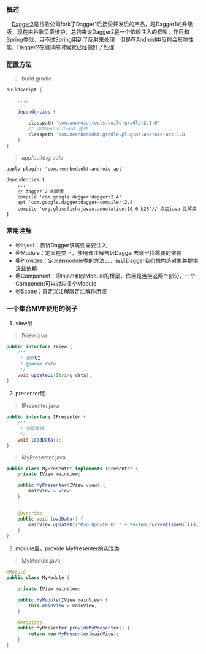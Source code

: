### 概述
　[Dagger2][1]是谷歌公司fork了Dagger1后接受开发后的产品，是Dagger1的升级版，现在由谷歌负责维护，总的来说Dagger2是一个依赖注入的框架，作用和Spring类似，只不过Spring用到了反射来处理，但是在Android中反射会影响性能，Dagger2在编译的时候就已经做好了处理
 
 ### 配置方法

> build.gradle

``` gradle
buildscript {

    ....

    dependencies {

        classpath 'com.android.tools.build:gradle:2.1.0'
        // 添加android-apt 插件
        classpath 'com.neenbedankt.gradle.plugins:android-apt:1.8'
    }
}
```

> app/build.gradle

``` stylus
apply plugin: 'com.neenbedankt.android-apt'

dependencies {
    ...
    // dagger 2 的配置
    compile 'com.google.dagger:dagger:2.4'
    apt 'com.google.dagger:dagger-compiler:2.4'
    compile 'org.glassfish:javax.annotation:10.0-b28'// 添加java 注解库
}
```

### 常用注解

 - @Inject：告诉Dagger该属性需要注入
 - @Module：定义在类上，使用该注解告诉Dagger去哪里找需要的依赖
 - @Provides：定义在module类的方法上，告诉Dagger我们想构造对象并提供这些依赖
 - @Component：@Inject和@Module的桥梁，作用是连接这两个部分，一个Component可以对应多个Module
 - @Scope：自定义注解限定注解作用域

### 一个集合MVP使用的例子

 1. view层
 

> IView.java

``` java
public interface IView {
    /** 
     * 更新UI 
     * @param data 
     */  
    void updateUi(String data);  
}  
```


 2. presenter层
 
> IPresenter.java

``` java
public interface IPresenter {
    /** 
     * 加载数据 
     */  
    void loadData();  
} 
```

> MyPresenter.java

``` java
public class MyPresenter implements IPresenter {
    private IView mainView;

    public MyPresenter(IView view) {
        mainView = view;
    }


    @Override
    public void loadData() {
        mainView.updateUi("Mvp Update UI " + System.currentTimeMillis());
    }
}  
```


 3. module层，provide MyPresenter的实现类

> MyModule.java

``` java
@Module
public class MyModule {

    private IView mainView;

    public MyModule(IView mainView) {
        this.mainView = mainView;
    }

    @Provides
    public MyPresenter provideMyPresenter() {
        return new MyPresenter(mainView);
    }
}  
```


  [1]: https://github.com/google/dagger